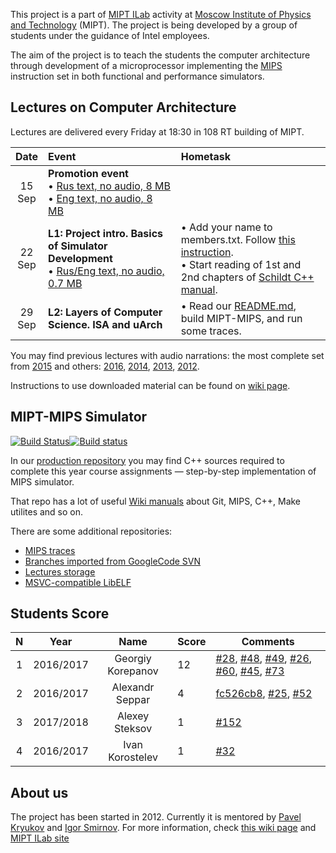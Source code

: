 This project is a part of [MIPT ILab](https://mipt.ru/drec/about/ilab/) activity at [Moscow Institute of Physics and Technology](http://phystech.edu/) (MIPT). The project is being developed by a group of students under the guidance of Intel employees.

The aim of the project is to teach the students the computer architecture through development of a microprocessor implementing the [MIPS](http://en.wikipedia.org/wiki/MIPS32) instruction set in both functional and performance simulators.

## Lectures on Computer Architecture

Lectures are delivered every Friday at 18:30 in 108 RT building of MIPT.

 Date | Event | Hometask
 :-: |:---- |:----------------
 15<br/>Sep | **Promotion event**<br/>• [Rus text, no audio, 8 MB](https://github.com/MIPT-ILab/ca-lectures/blob/master/2017/Promotion__15_Sep.pptx?raw=true)<br/>• [Eng text, no audio, 8 MB](https://github.com/MIPT-ILab/ca-lectures/blob/master/2017/Promotion__15_Sep_Eng.pptx?raw=true)  | 
 22<br/>Sep | **L1: Project intro. Basics of Simulator Development**<br/>• [Rus/Eng text, no audio, 0.7 MB](https://github.com/MIPT-ILab/ca-lectures/blob/master/2017/Lecture_01__22_Sep__Project_Introduction__Rus_text__No_audio.pptx?raw=true) | • Add your name to members.txt. Follow [this instruction](https://github.com/MIPT-ILab/mipt-mips/wiki/Git-&-GitHub-cheat-sheet).<br/>• Start reading of 1st and 2nd chapters of [Schildt C++ manual](http://lib.mipt.ru/book/27518/).
 29<br/>Sep | **L2: Layers of Computer Science. ISA and uArch** | • Read our [README.md](https://github.com/MIPT-ILab/mipt-mips/blob/master/README.md), build MIPT-MIPS, and run some traces.  

You may find previous lectures with audio narrations: the most complete set from [2015](https://github.com/MIPT-ILab/mipt-mips/wiki/Lectures-on-the-computer-architecture-in-2015) and others: [2016](https://github.com/MIPT-ILab/mipt-mips/wiki/Lectures-on-the-computer-architecture-in-2016), [2014](https://github.com/MIPT-ILab/mipt-mips/wiki/Lectures-on-the-computer-architecture-in-2014), [2013](https://github.com/MIPT-ILab/mipt-mips/wiki/Lectures-on-the-computer-architecture-in-2013), [2012](https://github.com/MIPT-ILab/mipt-mips/wiki/Lectures-on-the-computer-architecture-in-2012).

Instructions to use downloaded material can be found on [wiki page](https://github.com/MIPT-ILab/mipt-mips/wiki/Instructions-to-use-downloaded-lectures).

## MIPT-MIPS Simulator

[![Build Status](https://travis-ci.org/MIPT-ILab/mipt-mips.svg?branch=master)](https://travis-ci.org/MIPT-ILab/mipt-mips)[![Build status](https://ci.appveyor.com/api/projects/status/eungty6us329y8w1/branch/master?svg=true)](https://ci.appveyor.com/project/miptilab/mipt-mips/branch/master)

In our [production repository](https://github.com/MIPT-ILab/mipt-mips) you may find C++ sources required to complete this year course assignments — step-by-step implementation of MIPS simulator.

That repo has a lot of useful [Wiki manuals](https://github.com/MIPT-ILab/mipt-mips/wiki) about Git, MIPS, C++, Make utilites and so on.

There are some additional repositories:
* [MIPS traces](https://github.com/MIPT-ILab/mips-traces)
* [Branches imported from GoogleCode SVN](https://github.com/MIPT-ILab/mipt-mips-old-branches)
* [Lectures storage](https://github.com/MIPT-ILab/ca-lectures)
* [MSVC-compatible LibELF](https://github.com/MIPT-ILab/libelf)

## Students Score

N | Year | Name | Score | Comments
:-: |:----: |:----: | ------------------------------ | ------------------------------
1 | 2016/2017 | Georgiy Korepanov | 12 | [#28](https://github.com/MIPT-ILab/mipt-mips/issues/28), [#48](https://github.com/MIPT-ILab/mipt-mips/issues/48), [#49](https://github.com/MIPT-ILab/mipt-mips/issues/49), [#26](https://github.com/MIPT-ILab/mipt-mips/issues/26), [#60](https://github.com/MIPT-ILab/mipt-mips/issues/60), [#45](https://github.com/MIPT-ILab/mipt-mips/issues/45), [#73](https://github.com/MIPT-ILab/mipt-mips/issues/73) |
2 | 2016/2017 | Alexandr Seppar | 4 | [fc526cb8](https://github.com/MIPT-ILab/ca-lectures/commit/fc526cb8f59bc6d9a399f453b417afc45c21012e), [#25](https://github.com/MIPT-ILab/mipt-mips/issues/25), [#52](https://github.com/MIPT-ILab/mipt-mips/issues/52) |
3 | 2017/2018 | Alexey Steksov | 1 | [#152](https://github.com/MIPT-ILab/mipt-mips/issues/152) |
4 | 2016/2017 | Ivan Korostelev | 1 | [#32](https://github.com/MIPT-ILab/mipt-mips/issues/32) |

## About us

The project has been started in 2012. Currently it is mentored by [Pavel Kryukov](https://github.com/pavelkryukov) and [Igor Smirnov](https://github.com/igorsmir-ilab). For more information, check [this wiki page](https://github.com/MIPT-ILab/mipt-mips/wiki/About-Us) and [MIPT ILab site](https://mipt.ru/drec/about/ilab/) 
